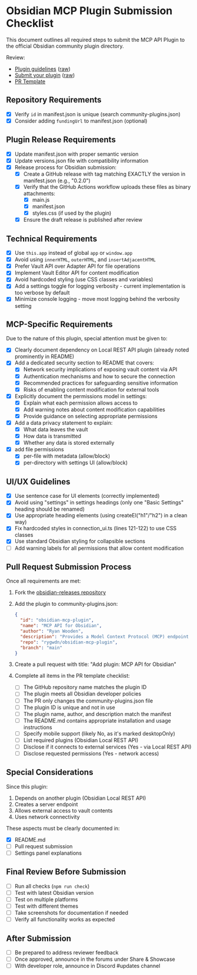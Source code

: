 # Obsidian MCP Plugin Submission Checklist

This document outlines all required steps to submit the MCP API Plugin to the official Obsidian
community plugin directory.

Review:

- [Plugin guidelines](https://docs.obsidian.md/Plugins/Releasing/Plugin+guidelines) ([raw](https://raw.githubusercontent.com/obsidianmd/obsidian-developer-docs/a2bac2adce51d9aa056dbe8eac161bdb5a29cefb/en/Plugins/Releasing/Plugin%20guidelines.md))
- [Submit your plugin](https://docs.obsidian.md/Plugins/Releasing/Submit+your+plugin) ([raw](https://raw.githubusercontent.com/obsidianmd/obsidian-developer-docs/a2bac2adce51d9aa056dbe8eac161bdb5a29cefb/en/Plugins/Releasing/Submit%20your%20plugin.md))
- [PR Template](https://github.com/obsidianmd/obsidian-releases/blob/master/.github/PULL_REQUEST_TEMPLATE/plugin.md)

## Repository Requirements

- [x] Verify `id` in manifest.json is unique (search community-plugins.json)
- [x] Consider adding `fundingUrl` to manifest.json (optional)

## Plugin Release Requirements

- [x] Update manifest.json with proper semantic version
- [x] Update versions.json file with compatibility information
- [X] Release process for Obsidian submission:
  - [X] Create a GitHub release with tag matching EXACTLY the version in manifest.json (e.g., "0.2.0")
  - [X] Verify that the GitHub Actions workflow uploads these files as binary attachments:
    - [X] main.js
    - [X] manifest.json
    - [X] styles.css (if used by the plugin)
  - [X] Ensure the draft release is published after review

## Technical Requirements

- [x] Use `this.app` instead of global `app` or `window.app`
- [x] Avoid using `innerHTML`, `outerHTML`, and `insertAdjacentHTML`
- [x] Prefer Vault API over Adapter API for file operations
- [x] Implement Vault Editor API for content modification
- [x] Avoid hardcoded styling (use CSS classes and variables)
- [x] Add a settings toggle for logging verbosity - current implementation is too verbose by default
- [x] Minimize console logging - move most logging behind the verbosity setting

## MCP-Specific Requirements

Due to the nature of this plugin, special attention must be given to:

- [x] Clearly document dependency on Local REST API plugin (already noted prominently in README)
- [x] Add a dedicated security section to README that covers:
  - [x] Network security implications of exposing vault content via API
  - [x] Authentication mechanisms and how to secure the connection
  - [x] Recommended practices for safeguarding sensitive information
  - [x] Risks of enabling content modification for external tools
- [x] Explicitly document the permissions model in settings:
  - [x] Explain what each permission allows access to
  - [x] Add warning notes about content modification capabilities
  - [x] Provide guidance on selecting appropriate permissions
- [x] Add a data privacy statement to explain:
  - [x] What data leaves the vault
  - [x] How data is transmitted
  - [x] Whether any data is stored externally
- [x] add file permissions
  - [x] per-file with metadata (allow/block)
  - [x] per-directory with settings UI (allow/block)

## UI/UX Guidelines

- [x] Use sentence case for UI elements (correctly implemented)
- [x] Avoid using "settings" in settings headings (only one "Basic Settings" heading should be renamed)
- [x] Use appropriate heading elements (using createEl("h1"/"h2") in a clean way)
- [x] Fix hardcoded styles in connection_ui.ts (lines 121-122) to use CSS classes
- [x] Use standard Obsidian styling for collapsible sections
- [ ] Add warning labels for all permissions that allow content modification

## Pull Request Submission Process

Once all requirements are met:

1. Fork the [obsidian-releases repository](https://github.com/obsidianmd/obsidian-releases)
2. Add the plugin to community-plugins.json:

   ```json
   {
     "id": "obsidian-mcp-plugin",
     "name": "MCP API for Obsidian",
     "author": "Ryan Wooden",
     "description": "Provides a Model Context Protocol (MCP) endpoint via Obsidian Local REST API",
     "repo": "rygwdn/obsidian-mcp-plugin",
     "branch": "main"
   }
   ```

3. Create a pull request with title: "Add plugin: MCP API for Obsidian"
4. Complete all items in the PR template checklist:
   - [ ] The GitHub repository name matches the plugin ID
   - [ ] The plugin meets all Obsidian developer policies
   - [ ] The PR only changes the community-plugins.json file
   - [ ] The plugin ID is unique and not in use
   - [ ] The plugin name, author, and description match the manifest
   - [ ] The README.md contains appropriate installation and usage instructions
   - [ ] Specify mobile support (likely No, as it's marked desktopOnly)
   - [ ] List required plugins (Obsidian Local REST API)
   - [ ] Disclose if it connects to external services (Yes - via Local REST API)
   - [ ] Disclose requested permissions (Yes - network access)

## Special Considerations

Since this plugin:

1. Depends on another plugin (Obsidian Local REST API)
2. Creates a server endpoint
3. Allows external access to vault contents
4. Uses network connectivity

These aspects must be clearly documented in:

- [x] README.md
- [ ] Pull request submission
- [ ] Settings panel explanations

## Final Review Before Submission

- [ ] Run all checks (`npm run check`)
- [ ] Test with latest Obsidian version
- [ ] Test on multiple platforms
- [ ] Test with different themes
- [ ] Take screenshots for documentation if needed
- [ ] Verify all functionality works as expected

## After Submission

- [ ] Be prepared to address reviewer feedback
- [ ] Once approved, announce in the forums under Share & Showcase
- [ ] With developer role, announce in Discord #updates channel
